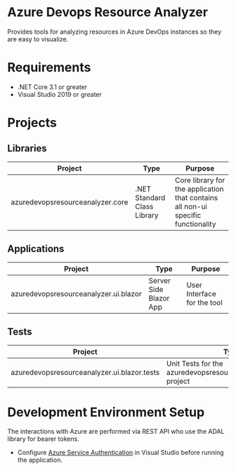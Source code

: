 # Azure Devops Resource Analyzer
Provides tools for analyzing resources in Azure DevOps instances so they are easy to visualize.

# Requirements
* .NET Core 3.1 or greater
* Visual Studio 2019 or greater

# Projects
## Libraries
|Project|Type|Purpose|
|---|---|---|
|azuredevopsresourceanalyzer.core|.NET Standard Class Library|Core library for the application that contains all non-ui specific functionality|

## Applications
|Project|Type|Purpose|
|---|---|---|
|azuredevopsresourceanalyzer.ui.blazor|Server Side Blazor App|User Interface for the tool|

## Tests
|Project|Type|Purpose|
|---|---|---|
|azuredevopsresourceanalyzer.ui.blazor.tests|Unit Tests for the azuredevopsresourceanalyzer.ui.blazor project|

# Development Environment Setup
The interactions with Azure are performed via REST API who use the ADAL library for bearer tokens.  
* Configure [Azure Service Authentication](https://stackoverflow.com/questions/56827628/vs2019-azure-service-authentication-account-selection-for-local-debugging) in Visual Studio before running the application.